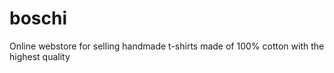 # boschi
Online webstore for selling handmade t-shirts made of 100% cotton with the highest quality
